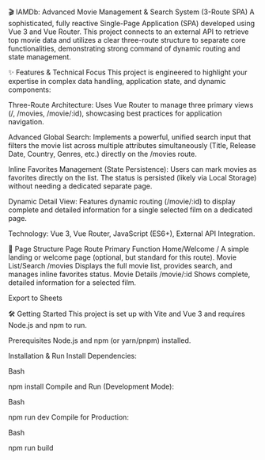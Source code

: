 🎬 IAMDb: Advanced Movie Management & Search System (3-Route SPA)
A sophisticated, fully reactive Single-Page Application (SPA) developed using Vue 3 and Vue Router. This project connects to an external API to retrieve top movie data and utilizes a clear three-route structure to separate core functionalities, demonstrating strong command of dynamic routing and state management.

✨ Features & Technical Focus
This project is engineered to highlight your expertise in complex data handling, application state, and dynamic components:

Three-Route Architecture: Uses Vue Router to manage three primary views (/, /movies, /movie/:id), showcasing best practices for application navigation.

Advanced Global Search: Implements a powerful, unified search input that filters the movie list across multiple attributes simultaneously (Title, Release Date, Country, Genres, etc.) directly on the /movies route.

Inline Favorites Management (State Persistence): Users can mark movies as favorites directly on the list. The status is persisted (likely via Local Storage) without needing a dedicated separate page.

Dynamic Detail View: Features dynamic routing (/movie/:id) to display complete and detailed information for a single selected film on a dedicated page.

Technology: Vue 3, Vue Router, JavaScript (ES6+), External API Integration.

🧭 Page Structure
Page	Route	Primary Function
Home/Welcome	/	A simple landing or welcome page (optional, but standard for this route).
Movie List/Search	/movies	Displays the full movie list, provides search, and manages inline favorites status.
Movie Details	/movie/:id	Shows complete, detailed information for a selected film.

Export to Sheets

🛠️ Getting Started
This project is set up with Vite and Vue 3 and requires Node.js and npm to run.

Prerequisites
Node.js and npm (or yarn/pnpm) installed.

Installation & Run
Install Dependencies:

Bash

npm install
Compile and Run (Development Mode):

Bash

npm run dev
Compile for Production:

Bash

npm run build
